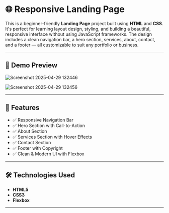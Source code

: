 # 🌐 Responsive Landing Page

This is a beginner-friendly **Landing Page** project built using **HTML** and **CSS**. It's perfect for learning layout design, styling, and building a beautiful, responsive interface without using JavaScript frameworks. The design includes a clean navigation bar, a hero section, services, about, contact, and a footer — all customizable to suit any portfolio or business.

---

## 📸 Demo Preview

![Screenshot 2025-04-29 132446](https://github.com/user-attachments/assets/1c8fb420-c784-4ccd-b152-5e397d741f5d)

![Screenshot 2025-04-29 132456](https://github.com/user-attachments/assets/74199852-beef-4c4e-9f02-0f7ca8e50ba4)



---

## 🚀 Features

- ✅ Responsive Navigation Bar
- ✅ Hero Section with Call-to-Action
- ✅ About Section
- ✅ Services Section with Hover Effects
- ✅ Contact Section
- ✅ Footer with Copyright
- ✅ Clean & Modern UI with Flexbox

---

## 🛠️ Technologies Used

- **HTML5**
- **CSS3**
- **Flexbox**

---

